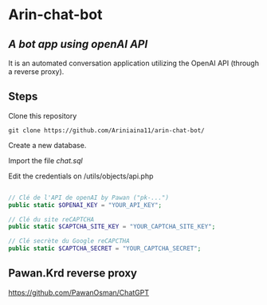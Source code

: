 # Arin-chat-bot

## _A bot app using openAI API_

It is an automated conversation application utilizing the OpenAI API (through a reverse proxy).


## Steps

Clone this repository

```git
git clone https://github.com/Ariniaina11/arin-chat-bot/
```

Create a new database. 

Import the file _chat.sql_

Edit the credentials on /utils/objects/api.php

```php

// Clé de l'API de openAI by Pawan ("pk-...")
public static $OPENAI_KEY = "YOUR_API_KEY";

// Clé du site reCAPTCHA
public static $CAPTCHA_SITE_KEY = "YOUR_CAPTCHA_SITE_KEY";

// Clé secrète du Google reCAPCTHA
public static $CAPTCHA_SECRET = "YOUR_CAPTCHA_SECRET";

```

## Pawan.Krd reverse proxy
https://github.com/PawanOsman/ChatGPT
